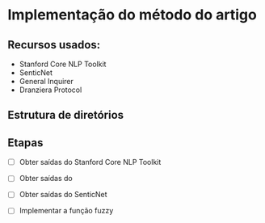 # Implementação do método do artigo

## Recursos usados:
* Stanford Core NLP Toolkit
* SenticNet
* General Inquirer
* Dranziera Protocol

## Estrutura de diretórios



## Etapas
* [ ] Obter saídas do Stanford Core NLP Toolkit
* [ ] Obter saídas do 
* [ ] Obter saídas do SenticNet
* [ ] Implementar a função fuzzy


